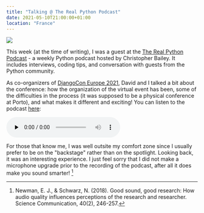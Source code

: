 ```yaml
---
title: "Talking @ The Real Python Podcast"
date: 2021-05-10T21:00:00+01:00
location: "France"
---
```


![](/image/real_python_podcast2.jpg)

This week (at the time of writing), I was a guest at the [The Real Python Podcast](https://realpython.com/podcasts/rpp/) - a weekly Python podcast hosted by Christopher Bailey. It includes interviews, coding tips, and conversation with guests from the Python community.

As co-organizers of [DjangoCon Europe 2021](https://2021.djangocon.eu/), David and I talked a bit about the conference: how the organization of the virtual event has been, some of the difficulties in the process (it was supposed to be a physical conference at Porto), and what makes it different and exciting! You can listen to the podcast [here](https://realpython.com/podcasts/rpp/59/):

<audio controls class="w-100" preload="none">
    <source src="/audio/real_python_podcast_ep59.mp3" type="audio/mpeg">
    Your browser does not support the audio element.
</audio>

For those that know me, I was well outsite my comfort zone since I usually prefer to be on the "backstage" rather than on the spotlight. Looking back, it was an interesting experience. I just feel sorry that I did not make a microphone upgrade prior to the recording of the podcast, after all it does make you sound smarter! [^1]

[^1]: Newman, E. J., & Schwarz, N. (2018). Good sound, good research: How audio quality influences perceptions of the research and researcher. Science Communication, 40(2), 246-257.

